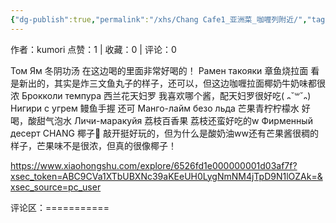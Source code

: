 ```yaml
---
{"dg-publish":true,"permalink":"/xhs/Chang Cafe1_亚洲菜_咖喱列附近/","tags":["rednote","圣彼得堡"],"created":"2025-03-17T21:59:53.846+08:00","updated":"2025-03-19T21:46:31.815+08:00"}
---
```


作者：kumori
点赞：1   |   收藏：0   |   评论：0

Том Ям 冬阴功汤 在这边喝的里面非常好喝的！
Рамен такояки 章鱼烧拉面 看是新出的，其实是炸三文鱼丸子的样子，还可以，但这边咖喱拉面椰奶牛奶味都很浓
Брокколи темпура 西兰花天妇罗 我喜欢哪个酱，配天妇罗很好吃( ᎔˘꒳˘᎔)
Нигири с угрем 鳗鱼手握 还可
Манго-лайм безо льда 芒果青柠柠檬水 好喝，酸甜气泡水
Личи-маракуйя 荔枝百香果 荔枝还蛮好吃的w
Фирменный десерт CHANG 椰子🥥 敲开挺好玩的，但为什么是酸奶油ww还有芒果酱很稠的样子，芒果味不是很浓，但真的很像椰子！

https://www.xiaohongshu.com/explore/6526fd1e000000001d03af7f?xsec_token=ABC9CVa1XTbUBXNc39aKEeUH0LygNmNM4jTpD9N1lOZAk=&xsec_source=pc_user

评论区：===========

